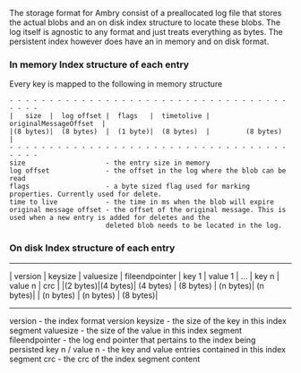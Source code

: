 The storage format for Ambry consist of a preallocated log file that stores the actual blobs and an on disk index structure to locate these blobs. The log itself is agnostic to any format and just treats everything as bytes. The persistent index however does have an in memory and on disk format. 

### In memory Index structure of each entry
Every key is mapped to the following in memory structure

    - - - - - - - - - - - - - - - - - - - - - - - - - - - - - - - - - - - - - - - 
    |   size  |  log offset |  flags   |  timetolive |   originalMessageOffset  |  
    |(8 bytes)|  (8 bytes)  |  (1 byte)|  (8 bytes)  |         (8 bytes)        | 
    - - - - - - - - - - - - - - - - - - - - - - - - - - - - - - - - - - - - - - - 
    size                    - the entry size in memory
    log offset              - the offset in the log where the blob can be read
    flags                   - a byte sized flag used for marking properties. Currently used for delete.
    time to live            - the time in ms when the blob will expire
    original message offset - the offset of the original message. This is used when a new entry is added for deletes and the 
                            deleted blob needs to be located in the log.

###   On disk Index structure of each entry
  - - - - - - - - - - - - - - - - - - - - - - - - - - - - - - - - - - - - - - - - - - - - - - - - - - - - - - - - -
  | version | keysize | valuesize | fileendpointer |   key 1  | value 1  |  ...  |   key n   | value n   | crc      |
  |(2 bytes)|(4 bytes)| (4 bytes) |    (8 bytes)   | (n bytes)| (n bytes)|       | (n bytes) | (n bytes) | (8 bytes)|
  - - - - - - - - - - - - - - - - - - - - - - - - - - - - - - - - - - - - - - - - - - - - - - - - - - - - - - - - -
  version         - the index format version
  keysize         - the size of the key in this index segment
  valuesize       - the size of the value in this index segment
  fileendpointer  - the log end pointer that pertains to the index being persisted
  key n / value n - the key and value entries contained in this index segment
  crc             - the crc of the index segment content
  